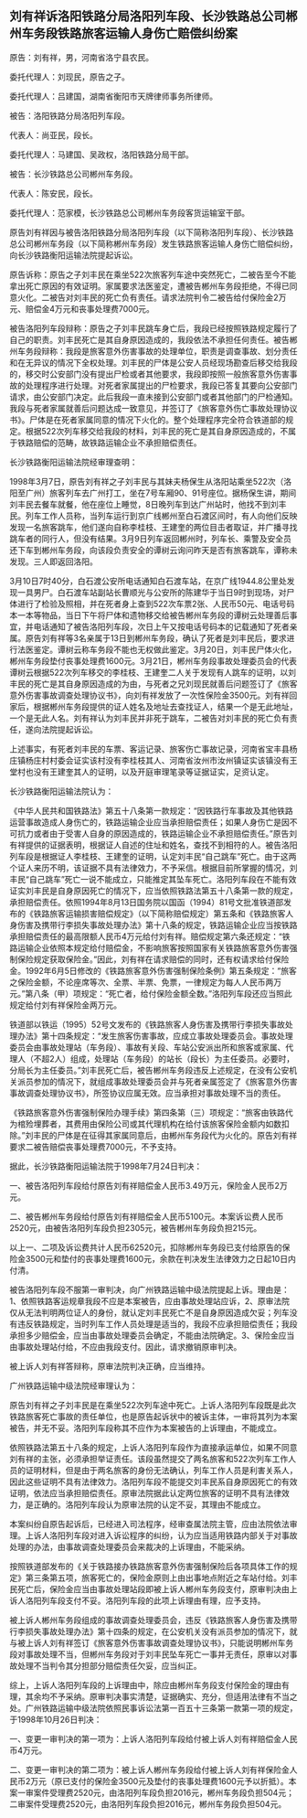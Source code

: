 ## 刘有祥诉洛阳铁路分局洛阳列车段、长沙铁路总公司郴州车务段铁路旅客运输人身伤亡赔偿纠纷案

原告：刘有祥，男，河南省洛宁县农民。

委托代理人：刘现民，原告之子。

委托代理人：吕建国，湖南省衡阳市天牌律师事务所律师。

被告：洛阳铁路分局洛阳列车段。

代表人：尚亚民，段长。

委托代理人：马建国、吴政权，洛阳铁路分局干部。

被告：长沙铁路总公司郴州车务段。

代表人：陈安民，段长。

委托代理人：范家模，长沙铁路总公司郴州车务段客货运输室干部。

原告刘有祥因与被告洛阳铁路分局洛阳列车段（以下简称洛阳列车段）、长沙铁路总公司郴州车务段（以下简称郴州车务段）发生铁路旅客运输人身伤亡赔偿纠纷，向长沙铁路衡阳运输法院提起诉讼。

原告诉称：原告之子刘丰民在乘坐522次旅客列车途中突然死亡，二被告至今不能拿出死亡原因的有效证明。家属要求法医鉴定，遭被告郴州车务段拒绝，不得已同意火化。二被告对刘丰民的死亡负有责任。请求法院判令二被告给付保险金2万元、赔偿金4万元和丧事处理费7000元。

被告洛阳列车段辩称：原告之子刘丰民跳车身亡后，我段已经按照铁路规定履行了自己的职责。刘丰民死亡是其自身原因造成的，我段依法不承担任何责任。被告郴州车务段辩称：我段是旅客意外伤害事故的处理单位，职责是调查事故、划分责任和在无异议的情况下全权处理。刘丰民的尸体是公安人员经现场勘查后移交给我段的，移交时公安部门没有提出尸检或者其他要求，我段即按照一般旅客意外伤害事故的处理程序进行处理。对死者家属提出的尸检要求，我段已答复其要向公安部门请求，由公安部门决定。此后我段一直未接到公安部门或者其他部门的尸检通知。我段与死者家属就善后问题达成一致意见，并签订了《旅客意外伤亡事故处理协议书》。尸体是在死者家属同意的情况下火化的。整个处理程序完全符合铁道部的规定。根据522次列车移交给我段的材料，刘丰民的死亡是其自身原因造成的，不属于铁路赔偿的范畴，故铁路运输企业不承担赔偿责任。

长沙铁路衡阳运输法院经审理查明：

1998年3月7日，原告刘有祥之子刘丰民与其妹夫杨保生从洛阳站乘坐522次（洛阳至广州）旅客列车去广州打工，坐在7号车厢90、91号座位。据杨保生讲，期间刘丰民去餐车就餐，他在座位上睡觉，8日晚列车到达广州站时，他找不到刘丰民。列车工作人员称，当列车运行到京广线郴州至白石渡区间时，有人向他们反映发现一名旅客跳车，他们遂向自称李桂枝、王建奎的两位目击者取证，并广播寻找跳车者的同行人，但没有结果。3月9日列车返回郴州时，列车长、乘警及安全员还下车到郴州车务段，向该段负责安全的谭树云询问昨天是否有旅客跳车，谭称未发现。三人即返回洛阳。

3月10日7时40分，白石渡公安所电话通知白石渡车站，在京广线1944.8公里处发现一具男尸。白石渡车站副站长曹顺光与公安所的陈建华于当日9时到现场，对尸体进行了检验及照相，并在死者身上查到522次车票2张、人民币50元、电话号码本一本等物品，当日下午将尸体和遗物移交给被告郴州车务段的谭树云处理善后事宜，并电话通知了被告洛阳列车段，次日上午又按电话号码本的记载通知了死者亲属。原告刘有祥等3名亲属于13日到郴州车务段，确认了死者是刘丰民后，要求进行法医鉴定。谭树云称车务段不能也无权做此鉴定。3月20日，刘丰民尸体火化，郴州车务段垫付丧事处理费1600元。3月21日，郴州车务段事故处理委员会的代表谭树云根据522次列车移交的李桂枝、王建奎二人关于发现有人跳车的证明，以刘丰民的死亡是其自身原因造成的为由，与死者之兄刘现民就善后问题签订了《旅客意外伤害事故调查处理协议书》，向刘有祥发放了一次性保险金3500元。刘有祥回家后，根据郴州车务段提供的证人姓名及地址去查找证人，结果一个是无此地址，一个是无此人名。刘有祥认为刘丰民并非死于跳车，二被告对刘丰民的死亡负有责任，遂向法院提起诉讼。

上述事实，有死者刘丰民的车票、客运记录、旅客伤亡事故记录，河南省宝丰县杨庄镇杨庄村村委会证实该村没有李桂枝其人、河南省汝州市汝州镇证实该镇没有王堂村也没有王建奎其人的证明，以及开庭审理笔录等证据证实，足资认定。

长沙铁路衡阳运输法院认为：

《中华人民共和国铁路法》第五十八条第一款规定：“因铁路行车事故及其他铁路运营事故造成人身伤亡的，铁路运输企业应当承担赔偿责任；如果人身伤亡是因不可抗力或者由于受害人自身的原因造成的，铁路运输企业不承担赔偿责任。”原告刘有祥提供的证据表明，根据证人自述的住址和姓名，查找不到相符的人。被告洛阳列车段是根据证人李桂枝、王建奎的证明，认定刘丰民“自己跳车”死亡。由于这两个证人来历不明，该证据不具有法律效力，不予采信。根据目前所掌握的情况，刘丰民“自己跳车”死亡一说不能成立，只能推定其坠车死亡。洛阳列车段在不能有效证实刘丰民是自身原因死亡的情况下，应当依照铁路法第五十八条第一款的规定，承担赔偿责任。依照1994年8月13日国务院以国函（1994）81号文批准铁道部发布的《铁路旅客运输损害赔偿规定》（以下简称赔偿规定）第五条和《铁路旅客人身伤害及携带行李损失事故处理办法》第十八条的规定，铁路运输企业应当按铁路承担赔偿责任的最高限额人民币4万元给付刘有祥。赔偿规定第六条还规定：“铁路运输企业依照本规定给付赔偿金，不影响旅客按照国家有关铁路旅客意外伤害强制保险规定获取保险金。”因此，刘有祥在请求赔偿的同时，还有权请求给付保险金。1992年6月5日修改的《铁路旅客意外伤害强制保险条例》第五条规定：“旅客之保险金额，不论座席等次、全票、半票、免票，一律规定为每人人民币两万元。”第八条（甲）项规定：“死亡者，给付保险金额全数。”洛阳列车段还应当照此规定给付刘有祥保险金两万元。

铁道部以铁运（1995）52号文发布的《铁路旅客人身伤害及携带行李损失事故处理办法》第十四条规定：“发生旅客伤害事故，应成立事故处理委员会。事故处理委员会由事故处理站（车务段）、事故有关段、车站公安派出所和旅客或家属、代理人（不超2人）组成，处理站（车务段）的站长（段长）为主任委员。必要时，分局长为主任委员。”刘丰民死亡后，被告郴州车务段违反上述规定，在没有公安机关派员参加的情况下，就组成事故处理委员会并与死者亲属签定了《旅客意外伤害事故调查处理协议书》，所签协议应属无效。应当承担对事故处理不当的责任。

《铁路旅客意外伤害强制保险办理手续》第四条第（三）项规定：“旅客由铁路代为棺殓埋葬者，其费用由保险公司或其代理机构在给付该旅客保险金额内如数扣除。”刘丰民的尸体是在征得其家属同意后，由郴州车务段代为火化的。原告刘有祥要求二被告赔偿丧事处理费7000元，不予支持。

据此，长沙铁路衡阳运输法院于1998年7月24日判决：

一、被告洛阳列车段给付原告刘有祥赔偿金人民币3.49万元，保险金人民币2万元。

二、被告郴州车务段给付原告刘有祥赔偿金人民币5100元。本案诉讼费人民币2520元，由被告洛阳列车段负担2305元，被告郴州车务段负担215元。

以上一、二项及诉讼费共计人民币62520元，扣除郴州车务段已支付给原告的保险金3500元和垫付的丧事处理费1600元，余款在判决发生法律效力之日起10日内付清。

被告洛阳列车段不服第一审判决，向广州铁路运输中级法院提起上诉。理由是：1、依照铁路客运规章我段不应是本案被告，应由事故处理站应诉，2、原审法院仅从无法判明两位证人的身份，就认定刘丰民死亡不是自身原因造成欠妥；列车没有违反铁路规定，当时列车工作人员处理是适当的，我段不应承担赔偿责任；我段承担多少赔偿金，应当由事故处理委员会确定，不能由法院确定。3、保险金应当由事故处理站付给，不应由我段支付。因此，请求撤销原审判决。

被上诉人刘有祥答辩称，原审法院判决正确，应当维持。

广州铁路运输中级法院经审理认为：

原告刘有祥之子刘丰民是在乘坐522次列车途中死亡。上诉人洛阳列车段既是此次铁路旅客死亡事故的责任单位，也是原告起诉状中的被诉主体，一审将其列为本案被告，并无不妥。洛阳列车段称其不应作为本案被告的上诉理由，不能成立。

依照铁路法第五十八条的规定，上诉人洛阳列车段作为直接承运单位，如果不同意刘有祥的主张，必须承担举证责任。该段虽然提交了两名旅客和522次列车工作人员的证明材料，但是由于两名旅客的身份无法确认，列车工作人员是利害关系人，因此这些证明不具有法律效力。洛阳列车段不能提交刘丰民系自身原因死亡的有效证明，依法应当承担赔偿责任。原审法院据此认定两位旅客的证明不具有法律效力，是正确的。洛阳列车段认为原审法院的认定不妥，其理由不能成立。

本案纠纷自原告起诉后，已经进入司法程序，经审查属法院主管，应由法院依法审理。上诉人洛阳列车段对进入诉讼程序的纠纷，认为应当适用铁路内部关于对事故处理的办法，由事故调查处理委员会来裁决的上诉理由，不能采纳。

按照铁道部发布的《关于铁路接办铁路旅客意外伤害强制保险后各项具体工作的规定》第三条第五项，旅客死亡的，保险金原则上由出事地点附近之车站付给。刘丰民死亡后，保险金应当由事故处理站段即被上诉人郴州车务段支付，原审判决由上诉人洛阳列车段支付不妥。洛阳列车段的此项上诉理由有理，应予支持。

被上诉人郴州车务段组成的事故调查处理委员会，违反《铁路旅客人身伤害及携带行李损失事故处理办法》第十四条的规定，在公安机关没有派员参加的情况下，就与被上诉人刘有祥签订《旅客意外伤害事故调查处理协议书》，只能说明郴州车务段对事故处理不当，但郴州车务段对于刘丰民坠车死亡一事并无责任，原审以对事故处理不当判令其分担部分赔偿责任欠妥，应当纠正。

综上，上诉人洛阳列车段的上诉理由中，除应由郴州车务段支付保险金的理由有理，其余均不予采纳。原审判决事实清楚，证据确实、充分，但适用法律有不当之处。广州铁路运输中级法院依照民事诉讼法第一百五十三条第一款第一项的规定，于1998年10月26日判决：

一、变更一审判决的第一项为：上诉人洛阳列车段给付被上诉人刘有祥赔偿金人民币4万元。

二、变更一审判决的第二项为：被上诉人郴州车务段给付被上诉人刘有祥保险金人民币2万元（原已支付的保险金3500元及垫付的丧事处理费1600元予以折抵）。本案一审案件受理费2520元，由洛阳列车段负担2016元，郴州车务段负担504元；二审案件受理费2520元，由洛阳列车段负担2016元，郴州车务段负担504元。

